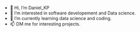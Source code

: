 - 👋 Hi, I’m Daniel_KP
- 👀 I’m interested in software developement and Data science.
- 🌱 I’m currently learning data science and coding.
- 📫 DM me for interesting projects.
